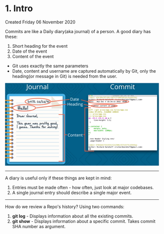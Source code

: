 # 1. Intro
Created Friday 06 November 2020

Commits are like a Daily diary(aka journal) of a person.
A good diary has these:

1. Short heading for the event
2. Date of the event
3. Content of the event


* Git uses exactly the same parameters
* Date, content  and username are captured automatically by Git, only the heading(or message in Git) is needed from the user.

![](/assets/1._Intro-image-1.png)

*****

A diary is useful only if these things are kept in mind:

1. Entries must be made often - how often, just look at major codebases.
2. A single journal entry should describe a single major event.


*****

How do we review a Repo's history?
Using two commands:

1. **git log** - Displays information about all the existing commits.
2. **git show** - Displays information about a specific commit. Takes commit SHA number as argument.


